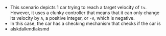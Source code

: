 - This scenario depicts 1 car trying to reach a target velocity of `tv`. However, it uses a clunky controller that means that it can only change its velocity by `A`, a positive integer, or `-A`, which is negative.
- In this case, the car has a checking mechanism that checks if the car is
- alskdalkmdlaksmd
